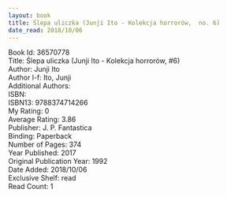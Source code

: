 ```yaml
---
layout: book
title: Ślepa uliczka (Junji Ito - Kolekcja horrorów,  no. 6)
date_read: 2018/10/06
---
```


Book Id: 36570778<br />
Title: Ślepa uliczka (Junji Ito - Kolekcja horrorów, #6)<br />
Author: Junji Ito<br />
Author l-f: Ito, Junji<br />
Additional Authors: <br />
ISBN: <br />
ISBN13: 9788374714266<br />
My Rating: 0<br />
Average Rating: 3.86<br />
Publisher: J. P. Fantastica<br />
Binding: Paperback<br />
Number of Pages: 374<br />
Year Published: 2017<br />
Original Publication Year: 1992<br />
Date Added: 2018/10/06<br />
Exclusive Shelf: read<br />
Read Count: 1<br />

